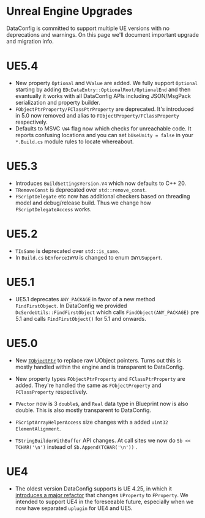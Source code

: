 # Unreal Engine Upgrades

DataConfig is committed to support multiple UE versions with no deprecations and warnings. On this page we'll document important upgrade and migration info.

# UE5.4
- New property `Optional` and `VValue` are added. We fully support `Optional` starting by adding `EDcDataEntry::OptionalRoot/OptionalEnd` and then evantually it works with all DataConfig APIs including JSON/MsgPack serialization and property builder. 
- `FObjectPtrProperty/FClassPtrProperty` are deprecated. It's introduced in 5.0 now removed and alias to `FObjectProperty/FClassProperty` respectively.
- Defaults to MSVC `\W4` flag now which checks for unreachable code. It reports confusing locations and you can set `bUseUnity = false` in your `*.Build.cs` module rules to locate whereabout.

# UE5.3

* Introduces `BuildSettingsVersion.V4` which now defaults to C++ 20.
* `TRemoveConst` is deprecated over `std::remove_const`.
* `FScriptDelegate` etc now has additional checkers based on threading model and debug/release build. Thus we change how `FScriptDelegateAccess` works.

# UE5.2

* `TIsSame` is deprecated over `std::is_same`.
* In `Build.cs` `bEnforceIWYU` is changed to enum `IWYUSupport`.

# UE5.1

* UE5.1 deprecates `ANY_PACKAGE` in favor of a new method `FindFirstObject`. In DataConfig we provided `DcSerdeUtils::FindFirstObject` which calls `FindObject(ANY_PACKAGE)` pre 5.1 and calls `FindFirstObject()` for 5.1 and onwards. 

# UE5.0

* New [`TObjectPtr`][2] to replace raw UObject pointers. Turns out this is mostly handled within the engine and is transparent to DataConfig.

* New property types `FObjectPtrProperty` and `FClassPtrProperty` are added. They're handled the same as `FObjectProperty` and `FClassProperty` respectively.

* `FVector` now is 3 `double`s, and `Real` data type in Blueprint now is also double. This is also mostly transparent to DataConfig.

* `FScriptArrayHelperAccess` size changes with a added `uint32 ElementAlignment`.

* `TStringBuilderWithBuffer` API changes. At call sites we now do `Sb << TCHAR('\n')` instead of `Sb.Append(TCHAR('\n'))` .

# UE4

* The oldest version DataConfig supports is UE 4.25, in which it [introduces a major refactor][1] that changes `UProperty` to `FProperty`. We intended to support UE4 in the foreseeable future, especially when we now have separated `uplugin` for UE4 and UE5.


[1]:https://docs.unrealengine.com/4.27/en-US/WhatsNew/Builds/ReleaseNotes/4_25/#new:uobjectpropertyoptimizations
[2]:https://docs.unrealengine.com/5.0/en-US/unreal-engine-5-migration-guide/#c++objectpointerproperties